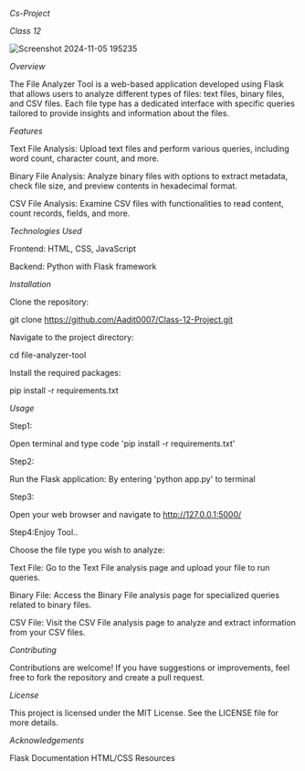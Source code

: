 *Cs-Project*

*Class 12*

![Screenshot 2024-11-05 195235](https://github.com/user-attachments/assets/0e347ae1-2ca2-48f5-a48b-0aeae96725ed)

*Overview*

The File Analyzer Tool is a web-based application developed using Flask that allows users to analyze different types of files: text files, binary files, and CSV files. Each file type has a dedicated interface with specific queries tailored to provide insights and information about the files.

*Features*

Text File Analysis: Upload text files and perform various queries, including word count, character count, and more.

Binary File Analysis: Analyze binary files with options to extract metadata, check file size, and preview contents in hexadecimal format.

CSV File Analysis: Examine CSV files with functionalities to read content, count records, fields, and more.

*Technologies Used*

Frontend: HTML, CSS, JavaScript

Backend: Python with Flask framework

*Installation*

Clone the repository:

git clone https://github.com/Aadit0007/Class-12-Project.git

Navigate to the project directory:

cd file-analyzer-tool

Install the required packages:

pip install -r requirements.txt

*Usage*

Step1:

Open terminal and type code 'pip install -r requirements.txt'

Step2:

Run the Flask application: By entering 'python app.py' to terminal 

Step3:

Open your web browser and navigate to http://127.0.0.1:5000/

Step4:Enjoy Tool..

Choose the file type you wish to analyze:

Text File: Go to the Text File analysis page and upload your file to run queries.

Binary File: Access the Binary File analysis page for specialized queries related to binary files.

CSV File: Visit the CSV File analysis page to analyze and extract information from your CSV files.

*Contributing*

Contributions are welcome! If you have suggestions or improvements, feel free to fork the repository and create a pull request.

*License*

This project is licensed under the MIT License. See the LICENSE file for more details.

*Acknowledgements*

Flask Documentation
HTML/CSS Resources
